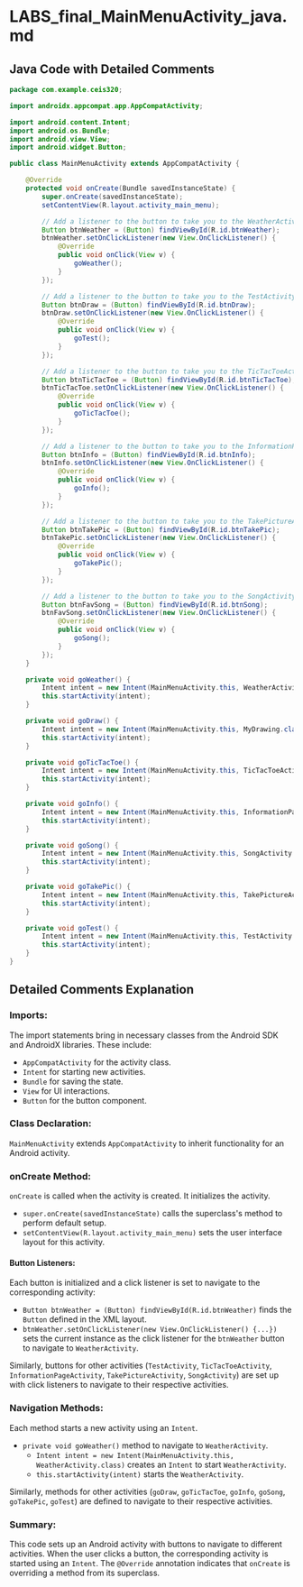 # LABS_final_MainMenuActivity_java.md

## Java Code with Detailed Comments

```java
package com.example.ceis320;

import androidx.appcompat.app.AppCompatActivity;

import android.content.Intent;
import android.os.Bundle;
import android.view.View;
import android.widget.Button;

public class MainMenuActivity extends AppCompatActivity {

    @Override
    protected void onCreate(Bundle savedInstanceState) {
        super.onCreate(savedInstanceState);
        setContentView(R.layout.activity_main_menu);

        // Add a listener to the button to take you to the WeatherActivity
        Button btnWeather = (Button) findViewById(R.id.btnWeather);
        btnWeather.setOnClickListener(new View.OnClickListener() {
            @Override
            public void onClick(View v) {
                goWeather();
            }
        });

        // Add a listener to the button to take you to the TestActivity
        Button btnDraw = (Button) findViewById(R.id.btnDraw);
        btnDraw.setOnClickListener(new View.OnClickListener() {
            @Override
            public void onClick(View v) {
                goTest();
            }
        });

        // Add a listener to the button to take you to the TicTacToeActivity
        Button btnTicTacToe = (Button) findViewById(R.id.btnTicTacToe);
        btnTicTacToe.setOnClickListener(new View.OnClickListener() {
            @Override
            public void onClick(View v) {
                goTicTacToe();
            }
        });

        // Add a listener to the button to take you to the InformationPageActivity
        Button btnInfo = (Button) findViewById(R.id.btnInfo);
        btnInfo.setOnClickListener(new View.OnClickListener() {
            @Override
            public void onClick(View v) {
                goInfo();
            }
        });

        // Add a listener to the button to take you to the TakePictureActivity
        Button btnTakePic = (Button) findViewById(R.id.btnTakePic);
        btnTakePic.setOnClickListener(new View.OnClickListener() {
            @Override
            public void onClick(View v) {
                goTakePic();
            }
        });

        // Add a listener to the button to take you to the SongActivity
        Button btnFavSong = (Button) findViewById(R.id.btnSong);
        btnFavSong.setOnClickListener(new View.OnClickListener() {
            @Override
            public void onClick(View v) {
                goSong();
            }
        });
    }

    private void goWeather() {
        Intent intent = new Intent(MainMenuActivity.this, WeatherActivity.class);
        this.startActivity(intent);
    }

    private void goDraw() {
        Intent intent = new Intent(MainMenuActivity.this, MyDrawing.class);
        this.startActivity(intent);
    }

    private void goTicTacToe() {
        Intent intent = new Intent(MainMenuActivity.this, TicTacToeActivity.class);
        this.startActivity(intent);
    }

    private void goInfo() {
        Intent intent = new Intent(MainMenuActivity.this, InformationPageActivity.class);
        this.startActivity(intent);
    }

    private void goSong() {
        Intent intent = new Intent(MainMenuActivity.this, SongActivity.class);
        this.startActivity(intent);
    }

    private void goTakePic() {
        Intent intent = new Intent(MainMenuActivity.this, TakePictureActivity.class);
        this.startActivity(intent);
    }

    private void goTest() {
        Intent intent = new Intent(MainMenuActivity.this, TestActivity.class);
        this.startActivity(intent);
    }
}
```
## Detailed Comments Explanation

### Imports:
The import statements bring in necessary classes from the Android SDK and AndroidX libraries. These include:

- `AppCompatActivity` for the activity class.
- `Intent` for starting new activities.
- `Bundle` for saving the state.
- `View` for UI interactions.
- `Button` for the button component.

### Class Declaration:
`MainMenuActivity` extends `AppCompatActivity` to inherit functionality for an Android activity.

### onCreate Method:
`onCreate` is called when the activity is created. It initializes the activity.

- `super.onCreate(savedInstanceState)` calls the superclass's method to perform default setup.
- `setContentView(R.layout.activity_main_menu)` sets the user interface layout for this activity.

#### Button Listeners:
Each button is initialized and a click listener is set to navigate to the corresponding activity:

- `Button btnWeather = (Button) findViewById(R.id.btnWeather)` finds the `Button` defined in the XML layout.
- `btnWeather.setOnClickListener(new View.OnClickListener() {...})` sets the current instance as the click listener for the `btnWeather` button to navigate to `WeatherActivity`.

Similarly, buttons for other activities (`TestActivity`, `TicTacToeActivity`, `InformationPageActivity`, `TakePictureActivity`, `SongActivity`) are set up with click listeners to navigate to their respective activities.

### Navigation Methods:
Each method starts a new activity using an `Intent`.

- `private void goWeather()` method to navigate to `WeatherActivity`.
  - `Intent intent = new Intent(MainMenuActivity.this, WeatherActivity.class)` creates an `Intent` to start `WeatherActivity`.
  - `this.startActivity(intent)` starts the `WeatherActivity`.

Similarly, methods for other activities (`goDraw`, `goTicTacToe`, `goInfo`, `goSong`, `goTakePic`, `goTest`) are defined to navigate to their respective activities.

### Summary:
This code sets up an Android activity with buttons to navigate to different activities. When the user clicks a button, the corresponding activity is started using an `Intent`. The `@Override` annotation indicates that `onCreate` is overriding a method from its superclass.
